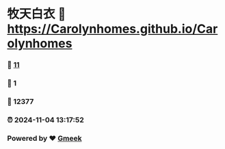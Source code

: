 # 牧天白衣 :link: https://Carolynhomes.github.io/Carolynhomes 
### :page_facing_up: [11](https://Carolynhomes.github.io/Carolynhomes/tag.html) 
### :speech_balloon: 1 
### :hibiscus: 12377 
### :alarm_clock: 2024-11-04 13:17:52 
### Powered by :heart: [Gmeek](https://github.com/Meekdai/Gmeek)
